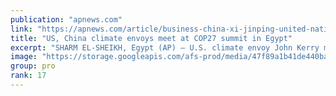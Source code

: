 ```yaml
---
publication: "apnews.com"
link: "https://apnews.com/article/business-china-xi-jinping-united-nations-john-kerry-b8e95eba615325ab049f9c7fec45ca0f"
title: "US, China climate envoys meet at COP27 summit in Egypt"
excerpt: "SHARM EL-SHEIKH, Egypt (AP) — U.S. climate envoy John Kerry met Tuesday with his Chinese counterpart at annual United Nations climate negotiations in Egypt in a further hint of improving relations bet"
image: "https://storage.googleapis.com/afs-prod/media/47f89a1b41de440baa480078bd6892e1/3000.jpeg"
group: pro
rank: 17
---
```

